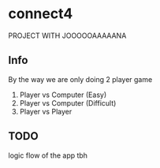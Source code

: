 # connect4
PROJECT WITH JOOOOOAAAAANA

## Info
By the way we are only doing 2 player game

1) Player vs Computer (Easy)
2) Player vs Computer (Difficult)
3) Player vs Player

## TODO
logic flow of the app tbh
